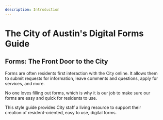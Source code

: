 ```yaml
---
description: Introduction
---
```


# The City of Austin's Digital Forms Guide

## **Forms: The Front Door to the City**

Forms are often residents first interaction with the City online. It allows them to submit requests for information, leave comments and questions, apply for services, and more. 

No one loves filling out forms, which is why it is our job to make sure our forms are easy and quick for residents to use.  

This style guide provides City staff a living resource to support their creation of resident-oriented, easy to use, digital forms.

